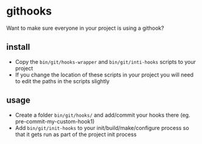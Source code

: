 # githooks
Want to make sure everyone in your project is using a githook?

## install
- Copy the `bin/git/hooks-wrapper` and `bin/git/inti-hooks` scripts to your project
- If you change the location of these scripts in your project you will need to edit the paths in the scripts slightly

## usage
- Create a folder `bin/git/hooks/` and add/commit your hooks there (eg. pre-commit-my-custom-hook1)
- Add `bin/git/init-hooks` to your init/build/make/configure process so that it gets run as part of the project init process
